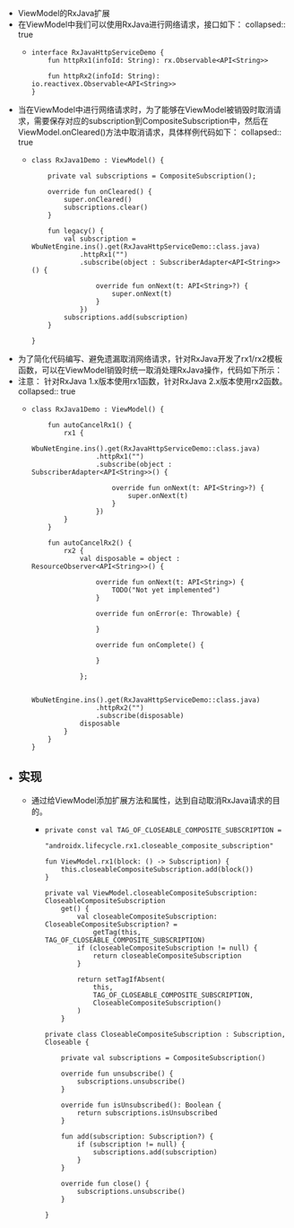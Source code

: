 - ViewModel的RxJava扩展
- 在ViewModel中我们可以使用RxJava进行网络请求，接口如下：
  collapsed:: true
	- ```
	  interface RxJavaHttpServiceDemo {
	      fun httpRx1(infoId: String): rx.Observable<API<String>>
	  
	      fun httpRx2(infoId: String): io.reactivex.Observable<API<String>>
	  }
	  ```
- 当在ViewModel中进行网络请求时，为了能够在ViewModel被销毁时取消请求，需要保存对应的subscription到CompositeSubscription中，然后在ViewModel.onCleared()方法中取消请求，具体样例代码如下：
  collapsed:: true
	- ```
	  class RxJava1Demo : ViewModel() {
	  
	      private val subscriptions = CompositeSubscription();
	  
	      override fun onCleared() {
	          super.onCleared()
	          subscriptions.clear()
	      }
	  
	      fun legacy() {
	          val subscription = WbuNetEngine.ins().get(RxJavaHttpServiceDemo::class.java)
	              .httpRx1("")
	              .subscribe(object : SubscriberAdapter<API<String>>() {
	  
	                  override fun onNext(t: API<String>?) {
	                      super.onNext(t)
	                  }
	              })
	          subscriptions.add(subscription)
	      }
	  
	  }
	  ```
- 为了简化代码编写、避免遗漏取消网络请求，针对RxJava开发了rx1/rx2模板函数，可以在ViewModel销毁时统一取消处理RxJava操作，代码如下所示：
- 注意： 针对RxJava 1.x版本使用rx1函数，针对RxJava 2.x版本使用rx2函数。
  collapsed:: true
	- ```
	  class RxJava1Demo : ViewModel() {
	  
	      fun autoCancelRx1() {
	          rx1 {
	              WbuNetEngine.ins().get(RxJavaHttpServiceDemo::class.java)
	                  .httpRx1("")
	                  .subscribe(object : SubscriberAdapter<API<String>>() {
	  
	                      override fun onNext(t: API<String>?) {
	                          super.onNext(t)
	                      }
	                  })
	          }
	      }
	  
	      fun autoCancelRx2() {
	          rx2 {
	              val disposable = object : ResourceObserver<API<String>>() {
	  
	                  override fun onNext(t: API<String>) {
	                      TODO("Not yet implemented")
	                  }
	  
	                  override fun onError(e: Throwable) {
	  
	                  }
	  
	                  override fun onComplete() {
	  
	                  }
	  
	              };
	  
	              WbuNetEngine.ins().get(RxJavaHttpServiceDemo::class.java)
	                  .httpRx2("")
	                  .subscribe(disposable)
	              disposable
	          }
	      }
	  }
	  ```
- ## 实现
	- 通过给ViewModel添加扩展方法和属性，达到自动取消RxJava请求的目的。
		- ```
		  private const val TAG_OF_CLOSEABLE_COMPOSITE_SUBSCRIPTION =
		      "androidx.lifecycle.rx1.closeable_composite_subscription"
		  
		  fun ViewModel.rx1(block: () -> Subscription) {
		      this.closeableCompositeSubscription.add(block())
		  }
		  
		  private val ViewModel.closeableCompositeSubscription: CloseableCompositeSubscription
		      get() {
		          val closeableCompositeSubscription: CloseableCompositeSubscription? =
		              getTag(this, TAG_OF_CLOSEABLE_COMPOSITE_SUBSCRIPTION)
		          if (closeableCompositeSubscription != null) {
		              return closeableCompositeSubscription
		          }
		  
		          return setTagIfAbsent(
		              this,
		              TAG_OF_CLOSEABLE_COMPOSITE_SUBSCRIPTION,
		              CloseableCompositeSubscription()
		          )
		      }
		  
		  private class CloseableCompositeSubscription : Subscription, Closeable {
		  
		      private val subscriptions = CompositeSubscription()
		  
		      override fun unsubscribe() {
		          subscriptions.unsubscribe()
		      }
		  
		      override fun isUnsubscribed(): Boolean {
		          return subscriptions.isUnsubscribed
		      }
		  
		      fun add(subscription: Subscription?) {
		          if (subscription != null) {
		              subscriptions.add(subscription)
		          }
		      }
		  
		      override fun close() {
		          subscriptions.unsubscribe()
		      }
		  
		  }
		  ```